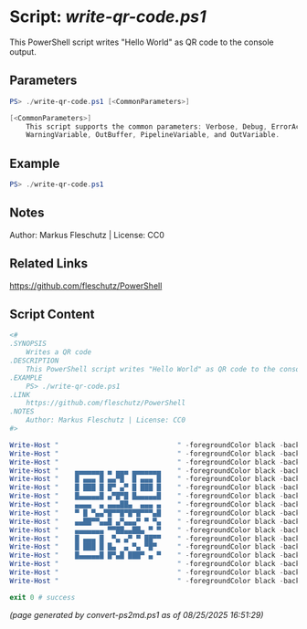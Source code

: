 Script: *write-qr-code.ps1*
========================

This PowerShell script writes "Hello World" as QR code to the console output.

Parameters
----------
```powershell
PS> ./write-qr-code.ps1 [<CommonParameters>]

[<CommonParameters>]
    This script supports the common parameters: Verbose, Debug, ErrorAction, ErrorVariable, WarningAction, 
    WarningVariable, OutBuffer, PipelineVariable, and OutVariable.
```

Example
-------
```powershell
PS> ./write-qr-code.ps1

```

Notes
-----
Author: Markus Fleschutz | License: CC0

Related Links
-------------
https://github.com/fleschutz/PowerShell

Script Content
--------------
```powershell
<#
.SYNOPSIS
	Writes a QR code
.DESCRIPTION
	This PowerShell script writes "Hello World" as QR code to the console output.
.EXAMPLE
	PS> ./write-qr-code.ps1
.LINK
	https://github.com/fleschutz/PowerShell
.NOTES
	Author: Markus Fleschutz | License: CC0
#>

Write-Host "                             " -foregroundColor black -backgroundColor white
Write-Host "                             " -foregroundColor black -backgroundColor white
Write-Host "                             " -foregroundColor black -backgroundColor white
Write-Host "    ▄▄▄▄▄▄▄ ▄ ▄▄▄ ▄▄▄▄▄▄▄    " -foregroundColor black -backgroundColor white
Write-Host "    █ ▄▄▄ █ ▄▄▀█  █ ▄▄▄ █    " -foregroundColor black -backgroundColor white
Write-Host "    █ ███ █ █▀ ▄▀ █ ███ █    " -foregroundColor black -backgroundColor white
Write-Host "    █▄▄▄▄▄█ ▄▀█▀█ █▄▄▄▄▄█    " -foregroundColor black -backgroundColor white
Write-Host "    ▄▄▄▄  ▄ ▄▄▄██▄  ▄▄▄ ▄    " -foregroundColor black -backgroundColor white
Write-Host "    ▀ █ ▀▄▄▀█▀▀█▀█▀█▀▀▀▄█    " -foregroundColor black -backgroundColor white
Write-Host "    ▄▄██▀▀▄▄█ ▄▀▄▄▄▀ ▀ ▀▄    " -foregroundColor black -backgroundColor white
Write-Host "    ▄▄▄▄▄▄▄ ▀▀██▄▄██▄ ▀ ▀    " -foregroundColor black -backgroundColor white
Write-Host "    █ ▄▄▄ █  ▀▄ ▄▀ ▀ ██▀▀    " -foregroundColor black -backgroundColor white
Write-Host "    █ ███ █ █▄  ▄ ▀▄ ▀█▀     " -foregroundColor black -backgroundColor white
Write-Host "    █▄▄▄▄▄█ █▀▄█ ███▀ ▄ ▀    " -foregroundColor black -backgroundColor white
Write-Host "                             " -foregroundColor black -backgroundColor white
Write-Host "                             " -foregroundColor black -backgroundColor white
Write-Host "                             " -foregroundColor black -backgroundColor white

exit 0 # success
```

*(page generated by convert-ps2md.ps1 as of 08/25/2025 16:51:29)*
